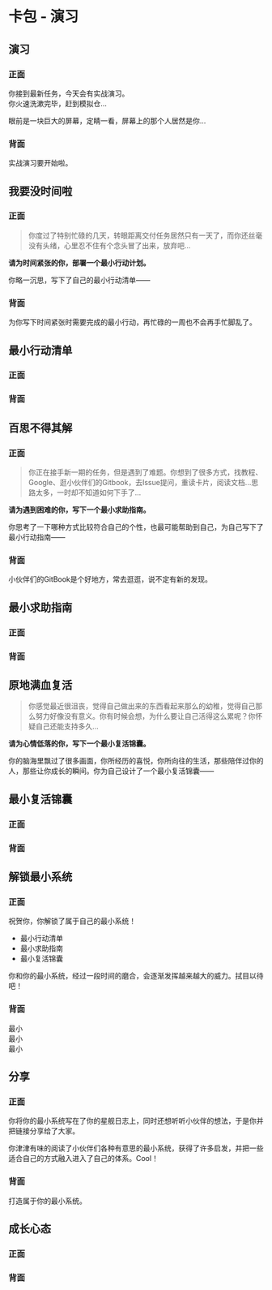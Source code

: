 # 卡包 - 演习
## 演习
### 正面
你接到最新任务，今天会有实战演习。  
你火速洗漱完毕，赶到模拟仓...  

眼前是一块巨大的屏幕，定睛一看，屏幕上的那个人居然是你... 


### 背面
实战演习要开始啦。

## 我要没时间啦
### 正面
> 你度过了特别忙碌的几天，转眼距离交付任务居然只有一天了，而你还丝毫没有头绪，心里忍不住有个念头冒了出来，放弃吧...

**请为时间紧张的你，部署一个最小行动计划。**  

你略一沉思，写下了自己的最小行动清单——


### 背面
为你写下时间紧张时需要完成的最小行动，再忙碌的一周也不会再手忙脚乱了。


## 最小行动清单
### 正面
### 背面

## 百思不得其解
### 正面
> 你正在接手新一期的任务，但是遇到了难题。你想到了很多方式，找教程、Google、逛小伙伴们的Gitbook，去Issue提问，重读卡片，阅读文档...思路太多，一时却不知道如何下手了...

**请为遇到困难的你，写下一个最小求助指南。**  

你思考了一下哪种方式比较符合自己的个性，也最可能帮助到自己，为自己写下了最小行动指南——

### 背面
小伙伴们的GitBook是个好地方，常去逛逛，说不定有新的发现。

## 最小求助指南
### 正面
### 背面

## 原地满血复活
> 你感觉最近很沮丧，觉得自己做出来的东西看起来那么的幼稚，觉得自己那么努力好像没有意义。你有时候会想，为什么要让自己活得这么累呢？你怀疑自己还能支持多久...

**请为心情低落的你，写下一个最小复活锦囊。**  

你的脑海里飘过了很多画面，你所经历的喜悦，你所向往的生活，那些陪伴过你的人，那些让你成长的瞬间。你为自己设计了一个最小复活锦囊——

## 最小复活锦囊
### 正面
### 背面

## 解锁最小系统
### 正面
祝贺你，你解锁了属于自己的最小系统！ 
 
- 最小行动清单
- 最小求助指南
- 最小复活锦囊

你和你的最小系统，经过一段时间的磨合，会逐渐发挥越来越大的威力。拭目以待吧！


### 背面
最小  
最小  
最小 

## 分享
### 正面
你将你的最小系统写在了你的星舰日志上，同时还想听听小伙伴的想法，于是你并把链接分享给了大家。    

你津津有味的阅读了小伙伴们各种有意思的最小系统，获得了许多启发，并把一些适合自己的方式融入进入了自己的体系。Cool！ 

### 背面
打造属于你的最小系统。

## 成长心态
### 正面
### 背面
